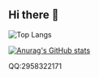 ## Hi there 👋

![Top Langs](https://github-readme-stats.vercel.app/api/top-langs/?username=qwq12738qwq)

[![Anurag's GitHub stats](https://github-readme-stats.vercel.app/api?username=qwq12738qwq)](https://github.com/anuraghazra/github-readme-stats)

QQ:2958322171
